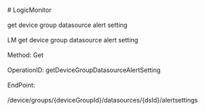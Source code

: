 <br>#     LogicMonitor</br>
<br>get device group datasource alert setting </br>
<br>LM get device group datasource alert setting</br>
<br>Method: Get</br>
<br>OperationID: getDeviceGroupDatasourceAlertSetting</br>
<br>EndPoint:</br>
<br>/device/groups/{deviceGroupId}/datasources/{dsId}/alertsettings</br>
